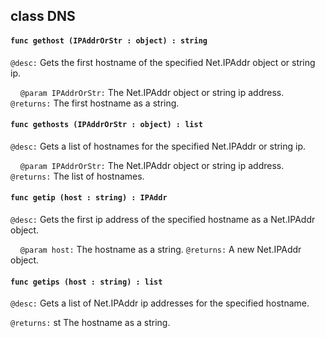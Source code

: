 ## class DNS

#### ```func gethost (IPAddrOrStr : object) : string```


```@desc:``` Gets the first hostname of the specified Net.IPAddr object or string ip.

&nbsp;&nbsp;&nbsp;&nbsp;```@param IPAddrOrStr:``` The Net.IPAddr object or string ip address.
```@returns:``` The first hostname as a string.

#### ```func gethosts (IPAddrOrStr : object) : list```


```@desc:``` Gets a list of hostnames for the specified Net.IPAddr or string ip.

&nbsp;&nbsp;&nbsp;&nbsp;```@param IPAddrOrStr:``` The Net.IPAddr object or string ip address.
```@returns:``` The list of hostnames.

#### ```func getip (host : string) : IPAddr```


```@desc:``` Gets the first ip address of the specified hostname as a Net.IPAddr object.

&nbsp;&nbsp;&nbsp;&nbsp;```@param host:``` The hostname as a string.
```@returns:``` A new Net.IPAddr object.

#### ```func getips (host : string) : list```


```@desc:``` Gets a list of Net.IPAddr ip addresses for the specified hostname.

```@returns:``` st The hostname as a string.


